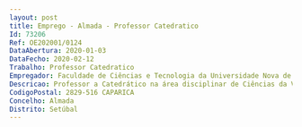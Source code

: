 ```yaml
--- 
layout: post
title: Emprego - Almada - Professor Catedratico
Id: 73206
Ref: OE202001/0124
DataAbertura: 2020-01-03
DataFecho: 2020-02-12
Trabalho: Professor Catedratico
Empregador: Faculdade de Ciências e Tecnologia da Universidade Nova de Lisboa -  NOVA School of Science and Tech
Descricao: Professor a Catedrático na área disciplinar de Ciências da Vida, com ênfase em Microbiologia e Genética Molecular, no âmbito do Departamento de Ciências da Vida da FCT UNL.
CodigoPostal: 2829-516 CAPARICA
Concelho: Almada
Distrito: Setúbal
--- 
```

